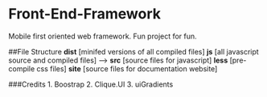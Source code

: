 # Front-End-Framework
Mobile first oriented web framework.
Fun project for fun.


##File Structure
	**dist** [minifed versions of all compiled files]
	**js** [all javascript source and compiled files]
	  --> **src** [source files for javascript]
	**less** [pre-compile css files]
	**site** [source files for documentation website]

###Credits
	1. Boostrap
	2. Clique.UI
	3. uiGradients